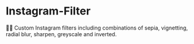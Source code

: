 # Instagram-Filter
👤📸 Custom Instagram filters including combinations of sepia, vignetting, radial blur, sharpen, greyscale and inverted.
